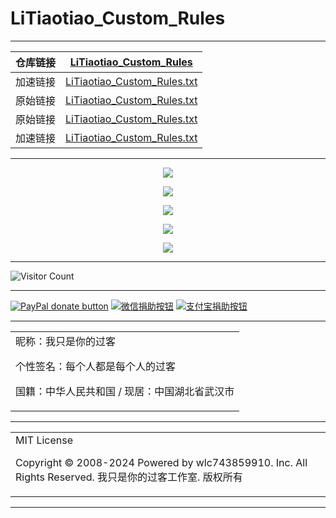 # LiTiaotiao_Custom_Rules

---

| 仓库链接 | [LiTiaotiao_Custom_Rules](https://github.com/wlc743859910/LiTiaotiao_Custom_Rules) |
| :------: | :----------------------------------------------------------: |
| 加速链接 | [LiTiaotiao_Custom_Rules.txt](https://raw.github.ink/wlc743859910/LiTiaotiao_Custom_Rules/master/LiTiaotiao_Custom_Rules.txt) |
| 原始链接 | [LiTiaotiao_Custom_Rules.txt](https://github.com/wlc743859910/LiTiaotiao_Custom_Rules/blob/master/LiTiaotiao_Custom_Rules.txt) |
| 原始链接 | [LiTiaotiao_Custom_Rules.txt](https://raw.githubusercontent.com/wlc743859910/LiTiaotiao_Custom_Rules/master/LiTiaotiao_Custom_Rules.txt) |
| 加速链接 | [LiTiaotiao_Custom_Rules.txt](https://mirror.ghproxy.com/https://raw.githubusercontent.com/wlc743859910/LiTiaotiao_Custom_Rules/master/LiTiaotiao_Custom_Rules.txt) |

---

<p align="center">
  <img src="https://raw.github.ink/wlc743859910/LiTiaotiao_Custom_Rules/master/img/1.webp">
</p>

<p align="center">
  <img src="https://raw.github.ink/wlc743859910/LiTiaotiao_Custom_Rules/master/img/2.webp">
</p>

<p align="center">
  <img src="https://raw.github.ink/wlc743859910/LiTiaotiao_Custom_Rules/master/img/3.webp">
</p>

<p align="center">
  <img src="https://raw.github.ink/wlc743859910/LiTiaotiao_Custom_Rules/master/img/4.webp">
</p>

<p align="center">
  <img src="https://raw.github.ink/wlc743859910/LiTiaotiao_Custom_Rules/master/img/5.webp">
</p>

---

![Visitor Count](https://profile-counter.glitch.me/{LiTiaotiao_Custom_Rules}/count.svg)

---

[![PayPal donate button](https://img.shields.io/badge/PayPal-donate-green.svg)](https://paypal.me/)  [![微信捐助按钮](https://img.shields.io/badge/%E5%BE%AE%E4%BF%A1-%E5%90%91TA%E6%8D%90%E5%8A%A9-green.svg)](图片链接) [![支付宝捐助按钮](https://img.shields.io/badge/%E6%94%AF%E4%BB%98%E5%AE%9D-%E5%90%91TA%E6%8D%90%E5%8A%A9-green.svg)](图片链接)

---

<table>
    <tr>
        <td >
昵称：我只是你的过客

个性签名：每个人都是每个人的过客

国籍：中华人民共和国 / 现居：中国湖北省武汉市
        </center>
        </td>
    </tr>
</table>

---

<table>
    <tr>
        <td >
MIT License

Copyright © 2008-2024 Powered by wlc743859910. Inc. All Rights Reserved. 我只是你的过客工作室. 版权所有
        </center>
        </td>
    </tr>
</table>

---
